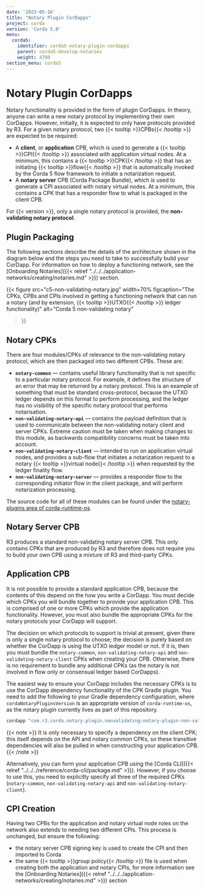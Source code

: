 ```yaml
---
date: '2023-05-16'
title: "Notary Plugin CorDapps"
project: corda
version: 'Corda 5.0'
menu:
  corda5:
    identifier: corda5-notary-plugin-cordapps
    parent: corda5-develop-notaries
    weight: 4700
section_menu: corda5
---
```

# Notary Plugin CorDapps

Notary functionality is provided in the form of plugin CorDapps. In theory, anyone can write a new notary protocol by implementing their own CorDapps. However, initially, it is expected to only have protocols provided by R3. For a given notary protocol, two {{< tooltip >}}CPBs{{< /tooltip >}} are expected to be required:

* A **client**, or **application** CPB, which is used to generate a {{< tooltip >}}CPI{{< /tooltip >}} associated with application virtual nodes. At a minimum, this contains a {{< tooltip >}}CPK{{< /tooltip >}} that has an initiating {{< tooltip >}}flow{{< /tooltip >}} that is automatically invoked by the Corda 5 flow framework to initiate a notarization request.
* A **notary server** CPB (Corda Package Bundle), which is used to generate a CPI associated with notary virtual nodes. At a minimum, this contains a CPK that has a responder flow to what is packaged in the client CPB.

For {{< version >}}, only a single notary protocol is provided, the **non-validating notary protocol**.

## Plugin Packaging
The following sections describe the details of the architecture shown in the diagram below and the steps you need to take to successfully build your CorDapp. For information on how to deploy a functioning network, see the [Onboarding Notaries]({{< relref "../../../application-networks/creating/notaries.md" >}}) section.

{{<
  figure
	 src="c5-non-validating-notary.jpg"
   width=70%
	 figcaption="The CPKs, CPBs and CPIs involved in getting a functioning network that can run a notary (and by extension, {{< tooltip >}}UTXO{{< /tooltip >}} ledger functionality)"
	 alt="Corda 5 non-validating notary"
>}}

## Notary CPKs
There are four modules/CPKs of relevance to the non-validating notary protocol, which are then packaged into two different CPBs. These are:

* **`notary-common`** —  contains useful library functionality that is not specific to a particular notary protocol. For example, it defines the structure of an error that may be returned by a notary protocol. This is an example of something that must be standard cross-protocol, because the UTXO ledger depends on this format to perform processing, and the ledger has no visibility of the specific notary protocol that performs notarisation.
* **`non-validating-notary-api`** —  contains the payload definition that is used to communicate between the non-validating notary client and server CPKs. Extreme caution must be taken when making changes to this module, as backwards compatibility concerns must be taken into account.
* **`non-validating-notary-client`** —  intended to run on application virtual nodes, and provides a sub-flow that initiates a notarization request to a notary {{< tooltip >}}virtual node{{< /tooltip >}} when requested by the ledger finality flow.
* **`non-validating-notary-server`** —  provides a responder flow to the corresponding initiator flow in the client package, and will perform notarization processing.

The source code for all of these modules can be found under the [notary-plugins area of corda-runtime-os](https://github.com/corda/corda-runtime-os/tree/release/os/5.0/notary-plugins).

## Notary Server CPB

R3 produces a standard non-validating notary server CPB. This only contains CPKs that are produced by R3 and therefore does not require you to build your own CPB using a mixture of R3 and third-party CPKs.

## Application CPB

It is not possible to provide a standard application CPB, because the contents of this depend on the how you write a CorDapp. You must decide which CPKs you will bundle together to provide your application CPB. This is comprised of one or more CPKs which provide the application functionality. However, you must also bundle the appropriate CPKs for the notary protocols your CorDapp will support.

The decision on which protocols to support is trivial at present, given there is only a single notary protocol to choose; the decision is purely based on whether the CorDapp is using the UTXO ledger model or not. If it is, then you must bundle the `notary-common`, `non-validating-notary-api` and `non-validating-notary-client` CPKs when creating your CPB. Otherwise, there is no requirement to bundle any additional CPKs (as the notary is not involved in flow only or consensual ledger based CorDapps).

The easiest way to ensure your CorDapp includes the necessary CPKs is to use the CorDapp dependency functionality of the CPK Gradle plugin. You need to add the following to your Gradle dependency configuration, where `cordaNotaryPluginsVersion` is an appropriate version of `corda-runtime-os`, as the notary plugin currently lives as part of this repository.

```kotlin
cordapp "com.r3.corda.notary.plugin.nonvalidating:notary-plugin-non-validating-client:$cordaNotaryPluginsVersion"
```

{{< note >}}
It is only necessary to specify a dependency on the client CPK; this itself depends on the API and notary common CPKs, so these transitive dependencies will also be pulled in when constructing your application CPB.
{{< /note >}}

Alternatively, you can form your application CPB using the [Corda CLI]({{< relref "../../../reference/corda-cli/package.md" >}}). However, if you choose to use this, you need to explicitly specify all three of the required CPKs (`notary-common`, `non-validating-notary-api` and `non-validating-notary-client`).

## CPI Creation

Having two CPBs for the application and notary virtual node roles on the network also extends to needing two different CPIs. This process is unchanged, but ensure the following:
* the notary server CPB signing key is used to create the CPI and then imported to Corda
* the same {{< tooltip >}}group policy{{< /tooltip >}} file is used when creating both the application and notary CPIs, for more information see the [Onboarding Notaries]({{< relref "../../../application-networks/creating/notaries.md" >}}) section
